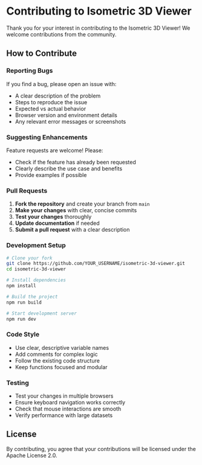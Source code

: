 # Contributing to Isometric 3D Viewer

Thank you for your interest in contributing to the Isometric 3D Viewer! We welcome contributions from the community.

## How to Contribute

### Reporting Bugs

If you find a bug, please open an issue with:
- A clear description of the problem
- Steps to reproduce the issue
- Expected vs actual behavior
- Browser version and environment details
- Any relevant error messages or screenshots

### Suggesting Enhancements

Feature requests are welcome! Please:
- Check if the feature has already been requested
- Clearly describe the use case and benefits
- Provide examples if possible

### Pull Requests

1. **Fork the repository** and create your branch from `main`
2. **Make your changes** with clear, concise commits
3. **Test your changes** thoroughly
4. **Update documentation** if needed
5. **Submit a pull request** with a clear description

### Development Setup

```bash
# Clone your fork
git clone https://github.com/YOUR_USERNAME/isometric-3d-viewer.git
cd isometric-3d-viewer

# Install dependencies
npm install

# Build the project
npm run build

# Start development server
npm run dev
```

### Code Style

- Use clear, descriptive variable names
- Add comments for complex logic
- Follow the existing code structure
- Keep functions focused and modular

### Testing

- Test your changes in multiple browsers
- Ensure keyboard navigation works correctly
- Check that mouse interactions are smooth
- Verify performance with large datasets

## License

By contributing, you agree that your contributions will be licensed under the Apache License 2.0.
